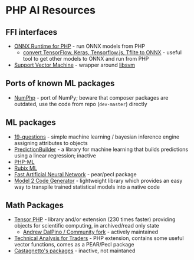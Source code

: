 # PHP AI Resources

## FFI interfaces
* [ONNX Runtime for PHP](https://github.com/ankane/onnxruntime-php) - run ONNX models from PHP
  * [convert TensorFlow, Keras, Tensorflow.js, Tflite to ONNX](https://github.com/onnx/tensorflow-onnx) - useful tool to get other models to ONNX and run from PHP
* [Support Vector Machine](https://www.php.net/manual/en/book.svm.php) - wrapper around [libsvm](https://www.csie.ntu.edu.tw/~cjlin/libsvm/index.html)

## Ports of known ML packages
* [NumPhp](https://github.com/sciphp/numphp) - port of NumPy; beware that composer packages are outdated, use the code from repo (`dev-master`) directly

## ML packages
* [19-questions](https://github.com/fulldecent/19-questions) - simple machine learning / bayesian inference engine assigning attributes to objects
* [PredictionBuilder](https://github.com/denissimon/prediction-builder) - a library for machine learning that builds predictions using a linear regression; inactive
* [PHP-ML](https://php-ml.readthedocs.io/en/latest/)
* [Rubix ML](https://rubixml.com/)
* [Fast Artificial Neural Network](https://www.php.net/manual/en/book.fann.php) - pear/pecl package
* [Model 2 Code Generator](https://github.com/BayesWitnesses/m2cgen) - lightweight library which provides an easy way to transpile trained statistical models into a native code

## Math Packages
* [Tensor PHP](https://github.com/Scien-ide/Tensor) - library and/or extension (230 times faster) providing objects for scientific computing, in archived/read only state
  * [Andrew DalPino / Community fork](https://github.com/jb-lopez/phpTensor) - actively maintained
* [Technical Analysis for Traders](https://www.php.net/manual/en/book.trader.php) - PHP extension, contains some useful vector functions, comes as a PEAR/Pecl package
* [Castagnetto's packages](https://pear.php.net/account-info.php?handle=jmcastagnetto) - inactive, not maintaned
